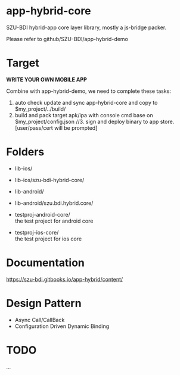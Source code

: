 # app-hybrid-core

SZU-BDI hybrid-app core layer library, mostly a js-bridge packer.

Please refer to github/SZU-BDI/app-hybrid-demo

# Target

**WRITE YOUR OWN MOBILE APP**

Combine with app-hybrid-demo, we need to complete these tasks:

1. auto check update and sync app-hybrid-core and copy to $my_project/../build/
2. build and pack target apk/ipa with console cmd base on $my_project/config.json
//3. sign and deploy binary to app store. [user/pass/cert will be prompted]

# Folders

* lib-ios/
* lib-ios/szu-bdi-hybrid-core/

* lib-android/
* lib-android/szu.bdi.hybrid.core/

* testproj-android-core/<br/>
 the test project for android core
* testproj-ios-core/<br/>
 the test project for ios core

# Documentation

https://szu-bdi.gitbooks.io/app-hybrid/content/

# Design Pattern

* Async Call/CallBack
* Configuration Driven Dynamic Binding

# TODO

...

